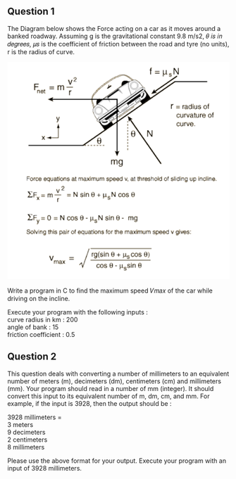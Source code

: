 ## Question 1    

The Diagram below shows the Force acting on a car as it moves around a banked roadway.
Assuming g is the gravitational constant 9.8 m/s2, 𝜃 𝑖𝑠 𝑖𝑛 𝑑𝑒𝑔𝑟𝑒𝑒𝑠, 𝜇𝑠 is the coefficient of 
friction between the road and tyre (no units), r is the radius of curve.  

![Question 1 Image](Images/Question-1-Img.png)  

Write a program in C to find the maximum speed 𝑉𝑚𝑎𝑥 of the car while driving on the 
incline.  

Execute your program with the following inputs :  
curve radius in km : 200  
angle of bank : 15  
friction coefficient : 0.5  

## Question 2  

This question deals with converting a number of millimeters to an equivalent number of
meters (m), decimeters (dm), centimeters (cm) and millimeters (mm). Your program
should read in a number of mm (integer). It should convert this input to its equivalent
number of m, dm, cm, and mm. For example, if the input is 3928, then the output should
be :  

3928 millimeters =  
3 meters  
9 decimeters  
2 centimeters  
8 millimeters  

Please use the above format for your output. Execute your program with an input of 3928
millimeters.
